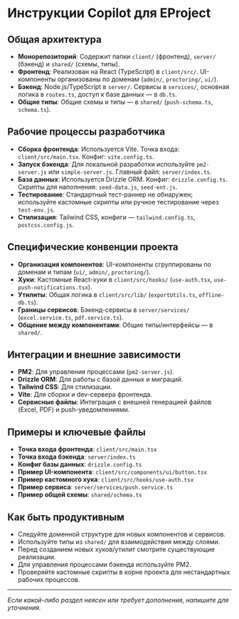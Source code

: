 
# Инструкции Copilot для EProject

## Общая архитектура
- **Монорепозиторий**: Содержит папки `client/` (фронтенд), `server/` (бэкенд) и `shared/` (схемы, типы).
- **Фронтенд**: Реализован на React (TypeScript) в `client/src/`. UI-компоненты организованы по доменам (`admin/`, `proctoring/`, `ui/`).
- **Бэкенд**: Node.js/TypeScript в `server/`. Сервисы в `services/`, основная логика в `routes.ts`, доступ к базе данных — в `db.ts`.
- **Общие типы**: Общие схемы и типы — в `shared/` (`push-schema.ts`, `schema.ts`).

## Рабочие процессы разработчика
- **Сборка фронтенда**: Используется Vite. Точка входа: `client/src/main.tsx`. Конфиг: `vite.config.ts`.
- **Запуск бэкенда**: Для локальной разработки используйте `pm2-server.js` или `simple-server.js`. Главный файл: `server/index.ts`.
- **База данных**: Используется Drizzle ORM. Конфиг: `drizzle.config.ts`. Скрипты для наполнения: `seed-data.js`, `seed-ent.js`.
- **Тестирование**: Стандартный тест-раннер не обнаружен; используйте кастомные скрипты или ручное тестирование через `test-env.js`.
- **Стилизация**: Tailwind CSS, конфиги — `tailwind.config.ts`, `postcss.config.js`.

## Специфические конвенции проекта
- **Организация компонентов**: UI-компоненты сгруппированы по доменам и типам (`ui/`, `admin/`, `proctoring/`).
- **Хуки**: Кастомные React-хуки в `client/src/hooks/` (`use-auth.tsx`, `use-push-notifications.tsx`).
- **Утилиты**: Общая логика в `client/src/lib/` (`exportUtils.ts`, `offline-db.ts`).
- **Границы сервисов**: Бэкенд-сервисы в `server/services/` (`excel.service.ts`, `pdf.service.ts`).
- **Общение между компонентами**: Общие типы/интерфейсы — в `shared/`.

## Интеграции и внешние зависимости
- **PM2**: Для управления процессами (`pm2-server.js`).
- **Drizzle ORM**: Для работы с базой данных и миграций.
- **Tailwind CSS**: Для стилизации.
- **Vite**: Для сборки и dev-сервера фронтенда.
- **Сервисные файлы**: Интеграция с внешней генерацией файлов (Excel, PDF) и push-уведомлениями.

## Примеры и ключевые файлы
- **Точка входа фронтенда**: `client/src/main.tsx`
- **Точка входа бэкенда**: `server/index.ts`
- **Конфиг базы данных**: `drizzle.config.ts`
- **Пример UI-компонента**: `client/src/components/ui/button.tsx`
- **Пример кастомного хука**: `client/src/hooks/use-auth.tsx`
- **Пример сервиса**: `server/services/push.service.ts`
- **Пример общей схемы**: `shared/schema.ts`

## Как быть продуктивным
- Следуйте доменной структуре для новых компонентов и сервисов.
- Используйте типы из `shared/` для взаимодействия между слоями.
- Перед созданием новых хуков/утилит смотрите существующие реализации.
- Для управления процессами бэкенда используйте PM2.
- Проверяйте кастомные скрипты в корне проекта для нестандартных рабочих процессов.

---
_Если какой-либо раздел неясен или требует дополнения, напишите для уточнения._
